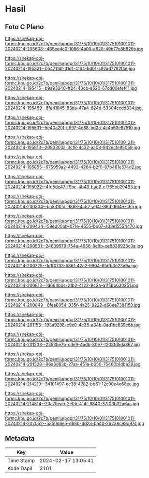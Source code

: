 # Hasil

## Foto C Plano

https://sirekap-obj-formc.kpu.go.id/2c7b/pemilu/pdpr/31/75/10/10/01/3175101001011-20240214-205608--465ee4c0-1086-4a00-a620-49b77c8b829e.jpg

https://sirekap-obj-formc.kpu.go.id/2c7b/pemilu/pdpr/31/75/10/10/01/3175101001011-20240214-195321--054711df-31d1-4164-bd01-c92ad7792f4e.jpg

https://sirekap-obj-formc.kpu.go.id/2c7b/pemilu/pdpr/31/75/10/10/01/3175101001011-20240214-195415--b9a93240-ff24-40cb-a520-67cd00efef41.jpg

https://sirekap-obj-formc.kpu.go.id/2c7b/pemilu/pdpr/31/75/10/10/01/3175101001011-20240214-195459--8fe41045-83da-47a4-824d-53304ccdd834.jpg

https://sirekap-obj-formc.kpu.go.id/2c7b/pemilu/pdpr/31/75/10/10/01/3175101001011-20240214-195531--5e40a20f-c697-4e88-bd2a-4c4b63e87510.jpg

https://sirekap-obj-formc.kpu.go.id/2c7b/pemilu/pdpr/31/75/10/10/01/3175101001011-20240214-195813--2083303a-3cf8-4c32-aa08-942ecfe95059.jpg

https://sirekap-obj-formc.kpu.go.id/2c7b/pemilu/pdpr/31/75/10/10/01/3175101001011-20240214-195855--675959a2-4492-4264-b2f0-87b481e574d2.jpg

https://sirekap-obj-formc.kpu.go.id/2c7b/pemilu/pdpr/31/75/10/10/01/3175101001011-20240214-195932--4fd5de47-f9be-4b43-bae2-cf765bb29493.jpg

https://sirekap-obj-formc.kpu.go.id/2c7b/pemilu/pdpr/31/75/10/10/01/3175101001011-20240214-200334--ba5310fd-9863-4c52-a641-89d2964e7c65.jpg

https://sirekap-obj-formc.kpu.go.id/2c7b/pemilu/pdpr/31/75/10/10/01/3175101001011-20240214-200434--59ed00bb-071e-4555-bb67-a33e15554470.jpg

https://sirekap-obj-formc.kpu.go.id/2c7b/pemilu/pdpr/31/75/10/10/01/3175101001011-20240214-200531--24839579-754a-4966-8e8b-ce8838923c0a.jpg

https://sirekap-obj-formc.kpu.go.id/2c7b/pemilu/pdpr/31/75/10/10/01/3175101001011-20240214-200725--1c1f0733-586f-42c2-9904-6fdfb3e23e9a.jpg

https://sirekap-obj-formc.kpu.go.id/2c7b/pemilu/pdpr/31/75/10/10/01/3175101001011-20240214-200813--1d664bdc-21b2-4123-942a-a115bb630251.jpg

https://sirekap-obj-formc.kpu.go.id/2c7b/pemilu/pdpr/31/75/10/10/01/3175101001011-20240214-200849--6fee8054-835f-4a25-8222-d68ee7381158.jpg

https://sirekap-obj-formc.kpu.go.id/2c7b/pemilu/pdpr/31/75/10/10/01/3175101001011-20240214-201153--193a9298-e9e0-4c36-a34b-0ad1bc639c6b.jpg

https://sirekap-obj-formc.kpu.go.id/2c7b/pemilu/pdpr/31/75/10/10/01/3175101001011-20240214-201233--2353be7b-cde9-4adb-80e7-f208fd5da867.jpg

https://sirekap-obj-formc.kpu.go.id/2c7b/pemilu/pdpr/31/75/10/10/01/3175101001011-20240214-201328--96a6d83b-27aa-451a-b650-75460b1dba39.jpg

https://sirekap-obj-formc.kpu.go.id/2c7b/pemilu/pdpr/31/75/10/10/01/3175101001011-20240214-214219--34101497-ec38-4782-bb61-12c90e4e68ee.jpg

https://sirekap-obj-formc.kpu.go.id/2c7b/pemilu/pdpr/31/75/10/10/01/3175101001011-20240214-214814--20a70eab-2e0b-414f-9840-37f03b32a6aa.jpg

https://sirekap-obj-formc.kpu.go.id/2c7b/pemilu/pdpr/31/75/10/10/01/3175101001011-20240214-202052--5350d6e5-d88b-4d23-ba40-26238c99d974.jpg


## Metadata

| Key        | Value               |
| ---------- | ------------------- |
| Time Stamp | 2024-02-17 13:05:41 |
| Kode Dapil | 3101                |



